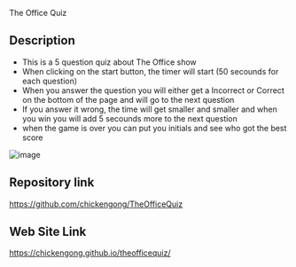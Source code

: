 
The Office Quiz


## Description

  - This is a 5 question quiz about The Office show
  - When clicking on the start button, the timer will start (50 secounds for each question)
  - When you answer the question you will either get a Incorrect or Correct on the bottom of the page and will go to the next question
  - If you answer it wrong, the time will get smaller and smaller and when you win you will add 5 secounds more to the next question 
  - when the game is over you can put you initials and see who got the best score


   
![image](https://user-images.githubusercontent.com/108504537/186550441-d62e65a1-1ce4-495e-ae61-c5df53495fa5.png)




## Repository link
https://github.com/chickengong/TheOfficeQuiz

## Web Site Link
https://chickengong.github.io/theofficequiz/





